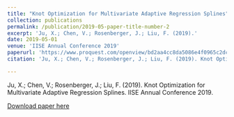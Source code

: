 ```yaml
---
title: "Knot Optimization for Multivariate Adaptive Regression Splines"
collection: publications
permalink: /publication/2019-05-paper-title-number-2
excerpt: 'Ju, X.; Chen, V.; Rosenberger, J.; Liu, F. (2019).'
date: 2019-05-01
venue: 'IISE Annual Conference 2019'
paperurl: 'https://www.proquest.com/openview/bd2aa4cc8da5086e4f0965c2dc586df1/1?pq-origsite=gscholar&cbl=51908'
citation: 'Ju, X.; Chen, V.; Rosenberger, J.; Liu, F. (2019). Knot Optimization for Multivariate Adaptive Regression Splines. IISE Annual Conference 2019.'

---
```


Ju, X.; Chen, V.; Rosenberger, J.; Liu, F. (2019). Knot Optimization for Multivariate Adaptive Regression Splines. IISE Annual Conference 2019.

[Download paper here](https://www.proquest.com/openview/bd2aa4cc8da5086e4f0965c2dc586df1/1?pq-origsite=gscholar&cbl=51908)

